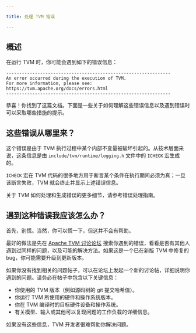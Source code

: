 ```yaml
---

title: 处理 TVM 错误

---
```


## 概述

在运行 TVM 时，你可能会遇到如下的错误信息：

```plain
---------------------------------------------------------------
An error occurred during the execution of TVM.
For more information, please see: https://tvm.apache.org/docs/errors.html
---------------------------------------------------------------
```


恭喜！你找到了这篇文档。下面是一些关于如何理解这些错误信息以及遇到错误时可以采取哪些措施的提示。

## 这些错误从哪里来？

这个错误是由于 TVM 执行过程中某个内部不变量被破坏引起的。从技术层面来说，这条信息是由 `include/tvm/runtime/logging.h` 文件中的 `ICHECK` 宏生成的。

 `ICHECK` 宏在 TVM 代码的很多地方用于断言某个条件在执行期间必须为真；一旦该断言失败，TVM 就会终止并显示上述错误信息。


关于 TVM 如何处理和生成错误的更多细节，请参考错误处理指南。


## 遇到这种错误我应该怎么办？


首先，别慌。当然，你可以慌一下，但这并不会有帮助。


最好的做法是先在 [Apache TVM 讨论论坛](https://discuss.tvm.apache.org/) 搜索你遇到的错误，看看是否有其他人遇到过同样的问题，以及可能的解决方法。如果这是一个已在新版 TVM 中修复的 bug，你可能需要升级到更新版本。


如果你没有找到相关的问题帖子，可以在论坛上发起一个新的讨论帖，详细说明你遇到的问题。请务必在帖子中包含以下关键信息：
* 你使用的 TVM 版本（例如源码树的 git 提交哈希值）。 
* 你运行 TVM 所使用的硬件和操作系统版本。 
* 你在 TVM 编译时的目标硬件设备和操作系统。 
* 有关模型、输入或其他可以复现问题的工作负载的详细信息。


如果没有这些信息，TVM 开发者很难帮助你解决问题。


